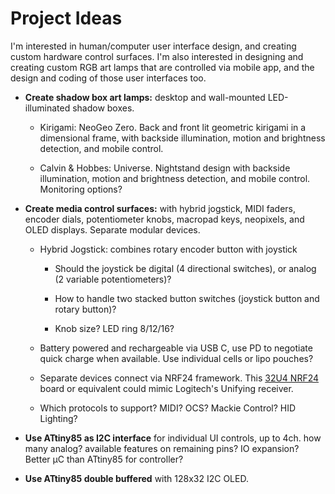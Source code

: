 # Project Ideas

I'm interested in human/computer user interface design, and creating custom hardware control surfaces. I'm also interested in designing and creating custom RGB art lamps that are controlled via mobile app, and the design and coding of those user interfaces too.

- **Create shadow box art lamps:** desktop and wall-mounted LED-illuminated shadow boxes.

    - Kirigami: NeoGeo Zero. Back and front lit geometric kirigami in a dimensional frame, with backside illumination, motion and brightness detection, and mobile control.

    - Calvin & Hobbes: Universe. Nightstand design with backside illumination, motion and brightness detection, and mobile control. Monitoring options?

- **Create media control surfaces:** with hybrid jogstick, MIDI faders, encoder dials, potentiometer knobs, macropad keys, neopixels, and OLED displays. Separate modular devices.

    - Hybrid Jogstick: combines rotary encoder button with joystick

        - Should the joystick be digital (4 directional switches), or analog (2 variable potentiometers)?

        - How to handle two stacked button switches (joystick button and rotary button)?

        - Knob size? LED ring 8/12/16?

    - Battery powered and rechargeable via USB C, use PD to negotiate quick charge when available. Use individual cells or lipo pouches?

    - Separate devices connect via NRF24 framework. This [32U4 NRF24](https://www.aliexpress.com/item/4000484453013.html) board or equivalent could mimic Logitech's Unifying receiver.

    - Which protocols to support? MIDI? OCS? Mackie Control? HID Lighting?

- **Use ATtiny85 as I2C interface** for individual UI controls, up to 4ch. how many analog? available features on remaining pins? IO expansion? Better µC than ATtiny85 for controller?

- **Use ATtiny85 double buffered** with 128x32 I2C OLED.
